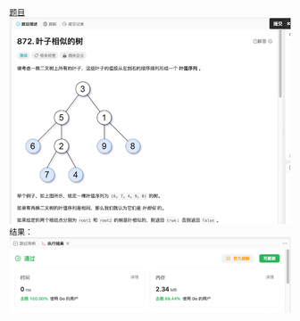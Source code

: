 [题目](https://leetcode.cn/problems/leaf-similar-trees/?envType=study-plan-v2&envId=leetcode-75)
![pic](img.png)
结果：
![pic](result.png)